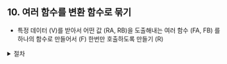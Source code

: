 ## 10. 여러 함수를 변환 함수로 묶기

- 특정 데이터 (V)를 받아서 어떤 값 (RA, RB)을 도출해내는 여러 함수 (FA, FB) 를 하나의 함수로 만들어서 (F) 한번만 호출하도록 만들기 (R)

<details>
<summary>절차</summary>

1. 데이터를 입력 받아서 깊은 복사를 수행하는 함수를 일단 만든다. <br /> 
2. 여러 함수 중 하나를 깊은 복사를 수행하는 함수로 옮긴 후 기존의 return 문 대신 복사된 새 데이터의 Property로 기록한다. <br />
3. 클라이언트도 기존 함수가 return 하는 값을 사용하는 대신 Property를 사용하도록 수정한다.

</details>